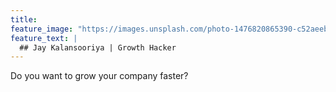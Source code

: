 ```yaml
---
title: 
feature_image: "https://images.unsplash.com/photo-1476820865390-c52aeebb9891?ixlib=rb-4.0.3&ixid=MnwxMjA3fDB8MHxzZWFyY2h8MTV8fGdyb3d0aHxlbnwwfHwwfHw%3D&auto=format&fit=crop&w=1100&q=60"
feature_text: |
  ## Jay Kalansooriya | Growth Hacker
---
```


Do you want to grow your company faster?
